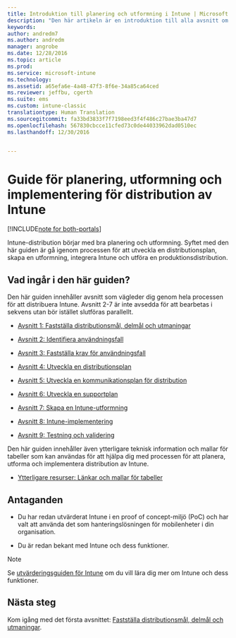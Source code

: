 ```yaml
---
title: Introduktion till planering och utformning i Intune | Microsoft Docs
description: "Den här artikeln är en introduktion till alla avsnitt om planering, utformning och implementering i Intune. Det innehåller även ett tillägg som innehåller ytterligare resurser för planering, utformning och implementering i Intune."
keywords: 
author: andredm7
ms.author: andredm
manager: angrobe
ms.date: 12/28/2016
ms.topic: article
ms.prod: 
ms.service: microsoft-intune
ms.technology: 
ms.assetid: a65efa6e-4a48-47f3-8f6e-34a85ca64ced
ms.reviewer: jeffbu, cgerth
ms.suite: ems
ms.custom: intune-classic
translationtype: Human Translation
ms.sourcegitcommit: fa33bd3833f7f7198eed3f4f486c27bae3ba47d7
ms.openlocfilehash: 567830cbcce11cfed73c0de44033962dad0510ec
ms.lasthandoff: 12/30/2016


---
```


# <a name="intune-deployment-planning-design-and-implementation-guide"></a>Guide för planering, utformning och implementering för distribution av Intune

[!INCLUDE[note for both-portals](../includes/note-for-both-portals.md)]

Intune-distribution börjar med bra planering och utformning. Syftet med den här guiden är gå igenom processen för att utveckla en distributionsplan, skapa en utformning, integrera Intune och utföra en produktionsdistribution.

## <a name="whats-included-in-this-guide"></a>Vad ingår i den här guiden?

Den här guiden innehåller avsnitt som vägleder dig genom hela processen för att distribuera Intune. Avsnitt 2-7 är inte avsedda för att bearbetas i sekvens utan bör istället slutföras parallellt.

-   [Avsnitt 1: Fastställa distributionsmål, delmål och utmaningar](section-1-determine-deployment-goals-objectives-challenges.md)

-   [Avsnitt 2: Identifiera användningsfall](section-2-identify-use-case-scenarios.md)

-   [Avsnitt 3: Fastställa krav för användningsfall](section-3-determine-use-case-requirements.md)

-   [Avsnitt 4: Utveckla en distributionsplan](section-4-develop-a-rollout-plan.md)

-   [Avsnitt 5: Utveckla en kommunikationsplan för distribution](section-5-develop-a-rollout-communication-plan.md)

-   [Avsnitt 6: Utveckla en supportplan](section-6-develop-a-support-plan.md)

-   [Avsnitt 7: Skapa en Intune-utformning](section-7-create-an-intune-design.md)

-   [Avsnitt 8: Intune-implementering](section-8-onboarding-process.md)

-   [Avsnitt 9: Testning och validering](section-9-test-and-validation.md)

Den här guiden innehåller även ytterligare teknisk information och mallar för tabeller som kan användas för att hjälpa dig med processen för att planera, utforma och implementera distribution av Intune.

-   [Ytterligare resurser: Länkar och mallar för tabeller](additional-resources.md)

## <a name="assumptions"></a>Antaganden

-   Du har redan utvärderat Intune i en proof of concept-miljö (PoC) och har valt att använda det som hanteringslösningen för mobilenheter i din organisation.

-   Du är redan bekant med Intune och dess funktioner.

>[!NOTE]
> Se [utvärderingsguiden för Intune](https://docs.microsoft.com/intune/understand-explore/sign-up-for-30-day-trial-microsoft-intune) om du vill lära dig mer om Intune och dess funktioner.

## <a name="next-steps"></a>Nästa steg

Kom igång med det första avsnittet: [Fastställa distributionsmål, delmål och utmaningar](section-1-determine-deployment-goals-objectives-challenges.md).

